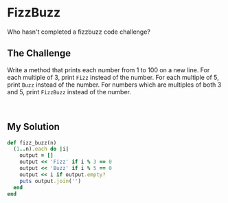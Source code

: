 # FizzBuzz

Who hasn't completed a fizzbuzz code challenge?

## The Challenge

Write a method that prints each number from 1 to 100 on a new line. For each multiple of 3, print `Fizz` instead of the number. For each multiple of 5, print `Buzz` instead of the number. For numbers which are multiples of both 3 and 5, print `FizzBuzz` instead of the number.

<br>

## My Solution

```ruby
def fizz_buzz(n)
  (1..n).each do |i|
    output = []
    output << 'Fizz' if i % 3 == 0
    output << 'Buzz' if i % 5 == 0
    output << i if output.empty?
    puts output.join('')
  end
end
```
